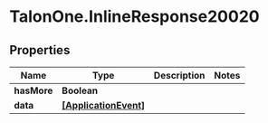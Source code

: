 # TalonOne.InlineResponse20020

## Properties

Name | Type | Description | Notes
------------ | ------------- | ------------- | -------------
**hasMore** | **Boolean** |  | 
**data** | [**[ApplicationEvent]**](ApplicationEvent.md) |  | 


